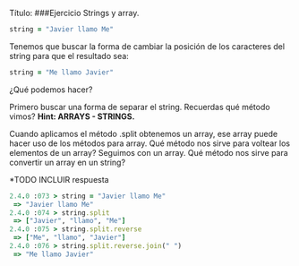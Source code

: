 Título: 
###Ejercicio Strings y array.

```ruby
string = "Javier llamo Me"
```

Tenemos que buscar la forma de cambiar la posición de los caracteres del string para que el resultado sea:

```ruby
string = "Me llamo Javier"
```

¿Qué podemos hacer?

Primero buscar una forma de separar el string. Recuerdas qué método vimos? __Hint: ARRAYS - STRINGS.__


Cuando aplicamos el método .split obtenemos un array, ese array puede hacer uso de los métodos para array. Qué método nos sirve para voltear los elementos de un array? Seguimos con un array. Qué método nos sirve para convertir un array en un string?

*TODO INCLUIR respuesta 
```ruby
2.4.0 :073 > string = "Javier llamo Me"
 => "Javier llamo Me" 
2.4.0 :074 > string.split
 => ["Javier", "llamo", "Me"] 
2.4.0 :075 > string.split.reverse
 => ["Me", "llamo", "Javier"] 
2.4.0 :076 > string.split.reverse.join(" ")
 => "Me llamo Javier"

```
 
